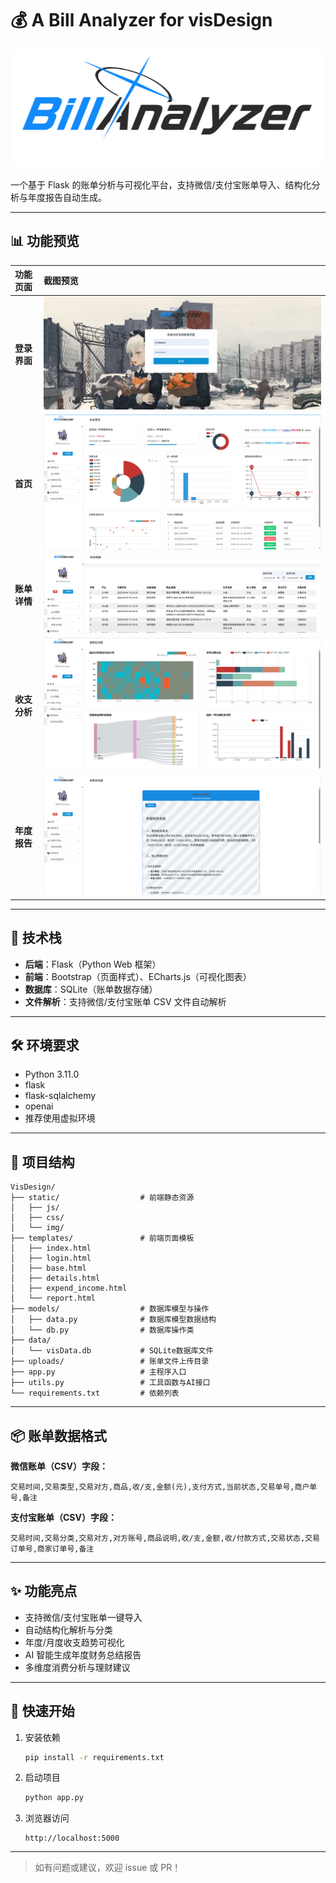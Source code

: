 # 💰 A Bill Analyzer for visDesign  

![visDesign](./static/img/title.png)

一个基于 Flask 的账单分析与可视化平台，支持微信/支付宝账单导入、结构化分析与年度报告自动生成。

---
## 📊 功能预览

| 功能页面       | 截图预览                           |
| :------------ | :--------------------------------- |
| **登录界面**   | ![登录界面](./static/img/login.png) |
| **首页**       | ![首页](./static/img/home.png)      |
| **账单详情**   | ![账单详情](./static/img/detail.png) |
| **收支分析**   | ![收支分析](./static/img/expend.png) |
| **年度报告**   | ![年度报告](./static/img/report.png) |

---

## 🚀 技术栈

- **后端**：Flask（Python Web 框架）
- **前端**：Bootstrap（页面样式）、ECharts.js（可视化图表）
- **数据库**：SQLite（账单数据存储）
- **文件解析**：支持微信/支付宝账单 CSV 文件自动解析

---

## 🛠️ 环境要求

- Python 3.11.0
- flask
- flask-sqlalchemy
- openai
- 推荐使用虚拟环境

---

## 📁 项目结构

```
VisDesign/
├── static/                  # 前端静态资源
│   ├── js/
│   ├── css/
│   └── img/
├── templates/               # 前端页面模板
│   ├── index.html
│   ├── login.html
│   ├── base.html
│   ├── details.html
│   ├── expend_income.html
│   └── report.html
├── models/                  # 数据库模型与操作
│   ├── data.py              # 数据库模型数据结构
│   └── db.py                # 数据库操作类
├── data/
│   └── visData.db           # SQLite数据库文件
├── uploads/                 # 账单文件上传目录
├── app.py                   # 主程序入口
├── utils.py                 # 工具函数与AI接口
└── requirements.txt         # 依赖列表
```

---

## 📦 账单数据格式

**微信账单（CSV）字段：**

```
交易时间,交易类型,交易对方,商品,收/支,金额(元),支付方式,当前状态,交易单号,商户单号,备注
```

**支付宝账单（CSV）字段：**

```
交易时间,交易分类,交易对方,对方账号,商品说明,收/支,金额,收/付款方式,交易状态,交易订单号,商家订单号,备注
```

---

## ✨ 功能亮点

- 支持微信/支付宝账单一键导入
- 自动结构化解析与分类
- 年度/月度收支趋势可视化
- AI 智能生成年度财务总结报告
- 多维度消费分析与理财建议

---

## 📖 快速开始

1. 安装依赖  
   ```bash
   pip install -r requirements.txt
   ```

2. 启动项目  
   ```bash
   python app.py
   ```

3. 浏览器访问  
   ```
   http://localhost:5000
   ```

---

> 如有问题或建议，欢迎 issue 或 PR！